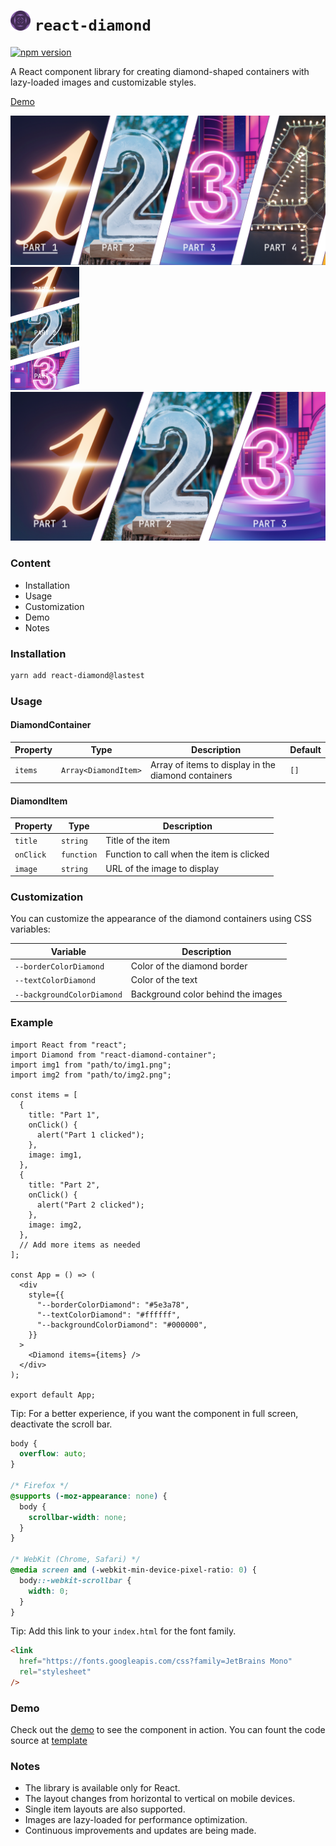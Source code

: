 # ![logo](https://raw.githubusercontent.com/maxsans/template-react-diamond/refs/heads/main/img/react-diamond.png) `react-diamond`

[![npm version](https://badge.fury.io/js/react-diamond-container.svg)](https://badge.fury.io/js/react-diamond)

A React component library for creating diamond-shaped containers with lazy-loaded images and customizable styles.

[Demo](https://react-diamond.sinead.fr/)

<img src='https://raw.githubusercontent.com/maxsans/template-react-diamond/refs/heads/main/img/FullScreen5items.png' alt='Diamond Container on PC' />
<img src='https://github.com/maxsans/template-react-diamond/blob/main/img/FullScreenMobile5items.png?raw=true' alt='Diamond Container on Mobile' />
<img src='https://github.com/maxsans/template-react-diamond/blob/main/img/FullScreen3items.png?raw=true' alt='Diamond Container with Three Items' />

### Content

- Installation
- Usage
- Customization
- Demo
- Notes

### Installation

```bash
yarn add react-diamond@lastest
```

### Usage

#### DiamondContainer

| Property | Type                 | Description                                         | Default |
| -------- | -------------------- | --------------------------------------------------- | ------- |
| `items`  | `Array<DiamondItem>` | Array of items to display in the diamond containers | `[]`    |

#### DiamondItem

| Property  | Type       | Description                               |
| --------- | ---------- | ----------------------------------------- |
| `title`   | `string`   | Title of the item                         |
| `onClick` | `function` | Function to call when the item is clicked |
| `image`   | `string`   | URL of the image to display               |

### Customization

You can customize the appearance of the diamond containers using CSS variables:

| Variable                   | Description                        |
| -------------------------- | ---------------------------------- |
| `--borderColorDiamond`     | Color of the diamond border        |
| `--textColorDiamond`       | Color of the text                  |
| `--backgroundColorDiamond` | Background color behind the images |

### Example

```tsx
import React from "react";
import Diamond from "react-diamond-container";
import img1 from "path/to/img1.png";
import img2 from "path/to/img2.png";

const items = [
  {
    title: "Part 1",
    onClick() {
      alert("Part 1 clicked");
    },
    image: img1,
  },
  {
    title: "Part 2",
    onClick() {
      alert("Part 2 clicked");
    },
    image: img2,
  },
  // Add more items as needed
];

const App = () => (
  <div
    style={{
      "--borderColorDiamond": "#5e3a78",
      "--textColorDiamond": "#ffffff",
      "--backgroundColorDiamond": "#000000",
    }}
  >
    <Diamond items={items} />
  </div>
);

export default App;
```

Tip: For a better experience, if you want the component in full screen, deactivate the scroll bar.

```scss
body {
  overflow: auto;
}

/* Firefox */
@supports (-moz-appearance: none) {
  body {
    scrollbar-width: none;
  }
}

/* WebKit (Chrome, Safari) */
@media screen and (-webkit-min-device-pixel-ratio: 0) {
  body::-webkit-scrollbar {
    width: 0;
  }
}
```

Tip: Add this link to your `index.html` for the font family.

```html
<link
  href="https://fonts.googleapis.com/css?family=JetBrains Mono"
  rel="stylesheet"
/>
```

### Demo

Check out the [demo](https://react-diamond.sinead.fr/) to see the component in action. You can fount the code source at [template](https://github.com/maxsans/template-react-diamond)

### Notes

- The library is available only for React.
- The layout changes from horizontal to vertical on mobile devices.
- Single item layouts are also supported.
- Images are lazy-loaded for performance optimization.
- Continuous improvements and updates are being made.
